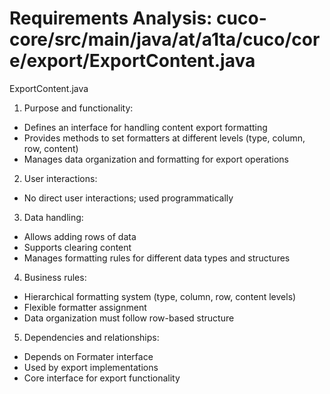 # Requirements Analysis: cuco-core/src/main/java/at/a1ta/cuco/core/export/ExportContent.java

ExportContent.java
1. Purpose and functionality:
- Defines an interface for handling content export formatting
- Provides methods to set formatters at different levels (type, column, row, content)
- Manages data organization and formatting for export operations

2. User interactions:
- No direct user interactions; used programmatically

3. Data handling:
- Allows adding rows of data
- Supports clearing content
- Manages formatting rules for different data types and structures

4. Business rules:
- Hierarchical formatting system (type, column, row, content levels)
- Flexible formatter assignment
- Data organization must follow row-based structure

5. Dependencies and relationships:
- Depends on Formater interface
- Used by export implementations
- Core interface for export functionality